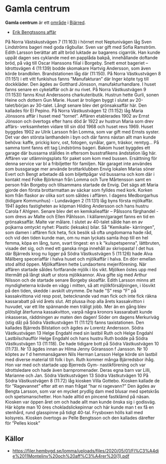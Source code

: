 # Gamla centrum

**Gamla centrum** är ett [område](område.md) i [Bjärred](Bjärred.md).

* [Erik Bengtssons affär](Erik%20Bengtssons%20affär.md)

<!-- TODO: Format and clean up text. -->

På Norra Västskustvägen 7 (11:163) i hörnet mot Neptunivägen låg Sven Lindströms
bageri med goda rågbullar. Sven var gift med Sofia Ramström. Edith Larsson berättar
att allt bröd luktade av bagarens cigarrök. Han kunde uppåt dagen ses cyklande med en
papplåda bakpå, innehållande doftande bröd, på väg till Oscar Hanssons filial i Borgeby.
Snett emot bageriet – Idrottsvägen 4 (11:139) bodde skomakare Hartvig Andersson,
som även körde brandbilen. Brandstationen låg där (11:150).
På Norra Västkustvägen 8 (11:151) i ett vitt funkishus fanns ”Manufakturan” där Inger
köpte tyg till dockkläder. Den ägdes av Gotthard Jönsson, manufakturhandlare. I huset
fanns senare en cykelaffär och är nu rivet.
På Norra Västkustvägen 9 (11:153)) fanns Knut Anderssons charkuteributik. Hustrun
hette Gurli, sonen Heine och dottern Gun Marie.
Huset är troligen byggt i slutet av 20-talet/början av 30-talet. Långt senare blev det
grönsaksaffär här. Den kallades för El Pepino.
På Norra Västkustvägen 12 (11:152) låg Maria Jönssons affär i huset med ”tornet”.
Affären
etablerades 1902
av Ernst Jönsson
och övertogs efter
hans död år 1922
av hustrun Maria
som drev affärs-
verksamheten
vidare till sin död
1968 och huset
revs 1969. Huset
byggdes 1902 av
Ulrik Larsson från
Lomma, som var
gift med Ernsts
syster.
Det var den
största lanthandeln i byn och där fanns nästan allt man kunde behöva: kaffe, prickig korv,
ost, fotogen, synålar, garn, träskor, remtyg…
På samma tomt fanns ett tag Lindströms bageri. Bakom huset byggdes ett garage där
bussarna ställdes in eftersom busstrafikens ändstation låg här. Affären var
utlämningsplats för paket som kom med bussen. Ersättning för denna service var bl a
fribiljetter för familjen. När garaget inte användes som bussgarage mer använde
brottarklubben Envig lokalen Marias söner Evert och Bengt arbetade då som biljettpågar
vid bussarna och kom där i kontakt med Folke Björkman från Lomma och Ture
Mårtensson samt en person från Borgeby och tillsammans startade de Envig. Det sägs
att Maria gjorde den första brottarmattan av säckar som fylldes med kork. Korken kom
från flaskor av olika sort som såldes i affären.
I dagens Medborgarhus (tidigare Kommunhus) - Lundavägen 2 (11:131) låg byns första
mjölkaffär. 1941 ägdes fastigheten av köpman Hilding Andersson och hans hustru Carola
f Ahlgren.
Senare blev det en kemikalieaffär – Pålssons färghandel - som drevs av Malte och Ellen
Påhlsson. I källaren/garaget fanns en tid en grönsaksaffär. Malte var målare. I slutet av
40-talet sålde han en av pojkarna omtyckt nyhet: Plastic (leksaks) bilar. Så "Kemikalie-
kärringen", som damen i affären fick heta, fick besök så ofta ungdomarna hade råd, och
vid den tiden kunde man, om nu man lyckats samla ihop till en hel femma, köpa en lång,
tunn, svart tingest: en s k "kulspetspenna", lättbruten, visade det sig, och med ett ganska
ringa innehåll av skrivpasta!
I det hus där Bjärreds krog nu ligger på Södra
Västkustvägen 5 (11:126) hade Alva Mällberg
speceriaffär i halva huset och mjölkaffär i halva. En
dörr emellan stod alltid öppen. Mjölkaffären hette
Lundaortens mejeriförening. När affären startade
såldes fortfarande mjölk i lös vikt. Mjölken östes upp
med litermått på långt skaft ur stora mjölkkannor.
Alva gifte sig med Arthur Nilsson och de startade
senare Borgeby skoaffär.
Edith Larsson minns att myndigheterna krävde en
vägg i mitten, så att mjölkförsäljningen, i lösvikt på
den tiden, skedde i avskilt utrymme. De hade "S"
resp "F" på kassakvittona vid resp post,
betecknande vad man fick och inte fick räkna
kassarabatt på vid årets slut. Att plussa ihop alla
årets kassakvitton i huvudet, var ett lite spännande men träligt jobb. Mer än en gång blev
plötsligt återfunna kassakvitton, varpå några kronors kassarabatt kunde inkasseras,
räddningen av maten den dagen!
Söder om dagens Merkuriväg (stig då) på Södra Västkustvägen 11 (11:121) fanns
taxistationen. Den kallades Bjärreds Bilstation och ägdes av Lorentz Andersson.
Södra Västkustvägen 13
Helge Engdahl med sin lastbil
Ruth och Helge Engdahl
Lastbilschaufför Helge Engdahl och hans
hustru Ruth bodde på Södra
Västkustvägen 13 (11:118). De hade
tidigare bott på Södra Västkustvägen 10
(11:73). Nr 13 ägdes innan av Hilma Jenny
Göransson f Jansson. Nr 10 köptes av f d
hemmansägaren Nils Herman Larsson
Helge körde sin lastbil med diverse material
till folk i byn.
Ruth kommer många Bjärredsbor ihåg. Hon
var med och startade upp Bjerreds Gym-
nastikförening och var idrottsledare och
hade även barnpromenader.
Deras egna barn var Lilli, Marianne och Jan. Södra Västkustvägen 13
Södra Västkutvägen 10
På Södra Västkustvägen 8 (11:72) låg
kiosken Villa Gottebo. Kiosken kallade de för
”Ragevannet” efter att en man frågat ”har ni
ragevann?” Den ägdes av Bengta Larsson,
som var en mycket prydlig dam med blusar
med spetskrås och spetsmanschetter. Hon
hade alltid en pincené fastklämd på näsan.
Kiosken var öppen året om och hade allt man
kunde önska sig i godisväg. Här köpte man 10
öres chokladslickepinnar och här kunde man
t ex få en stenhård, rund glasspinne på tidigt
40-tal. Frysboxen hölls kall med kolsyreis.
Kiosken övertogs av Pelle Bengtsson och den
kallades därefter för ”Pelles kiosk”

## Källor

* <https://filer.hembygd.se/lomma/uploads/files/2020/05/01/Fl%C3%A4die%2011Montelinv%20och%20aff%C3%A4rer%20(1).pdf>

